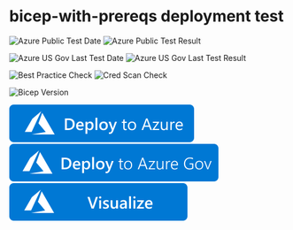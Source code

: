 # bicep-with-prereqs deployment test

![Azure Public Test Date](https://azurequickstartsservice.blob.core.windows.net/badges/test/test-deployments/bicep-with-prereqs/PublicLastTestDate.svg)
![Azure Public Test Result](https://azurequickstartsservice.blob.core.windows.net/badges/test/test-deployments/bicep-with-prereqs/PublicDeployment.svg)

![Azure US Gov Last Test Date](https://azurequickstartsservice.blob.core.windows.net/badges/test/test-deployments/bicep-with-prereqs/FairfaxLastTestDate.svg)
![Azure US Gov Last Test Result](https://azurequickstartsservice.blob.core.windows.net/badges/test/test-deployments/bicep-with-prereqs/FairfaxDeployment.svg)

![Best Practice Check](https://azurequickstartsservice.blob.core.windows.net/badges/test/test-deployments/bicep-with-prereqs/BestPracticeResult.svg)
![Cred Scan Check](https://azurequickstartsservice.blob.core.windows.net/badges/test/test-deployments/bicep-with-prereqs/CredScanResult.svg)

![Bicep Version](https://azurequickstartsservice.blob.core.windows.net/badges/test/test-deployments/bicep-with-prereqs/BicepVersion.svg)

[![Deploy To Azure](https://raw.githubusercontent.com/Azure/azure-quickstart-templates/master/1-CONTRIBUTION-GUIDE/images/deploytoazure.svg?sanitize=true)](https://portal.azure.com/#create/Microsoft.Template/uri/https%3A%2F%2Fraw.githubusercontent.com%2FAzure%2Fazure-quickstart-templates%2Fmaster%2Ftest/test-deployments/bicep-with-prereqs%2Fazuredeploy.json)
[![Deploy To Azure US Gov](https://raw.githubusercontent.com/Azure/azure-quickstart-templates/master/1-CONTRIBUTION-GUIDE/images/deploytoazuregov.svg?sanitize=true)](https://portal.azure.us/#create/Microsoft.Template/uri/https%3A%2F%2Fraw.githubusercontent.com%2FAzure%2Fazure-quickstart-templates%2Fmaster%2Ftest/test-deployments/bicep-with-prereqs%2Fazuredeploy.json)
[![Visualize](https://raw.githubusercontent.com/Azure/azure-quickstart-templates/master/1-CONTRIBUTION-GUIDE/images/visualizebutton.svg?sanitize=true)](http://armviz.io/#/?load=https%3A%2F%2Fraw.githubusercontent.com%2FAzure%2Fazure-quickstart-templates%2Fmaster%2Ftest/test-deployments/bicep-with-prereqs%2Fazuredeploy.json)
